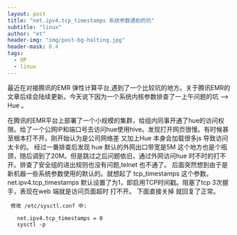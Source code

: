 ```yaml
---
layout: post
title: "net.ipv4.tcp_timestamps 系统参数遇到的坑"
subtitle: "linux"
author: "et"
header-img: "img/post-bg-halting.jpg"
header-mask: 0.4
tags:
  - OP
  - linux
---
```



   最近在对接腾讯的EMR 弹性计算平台,遇到了一个比较坑的地方。关于腾讯EMR的文章后续会陆续更新。今天说下因为一个系统内核参数排查了一上午问题的坑   --> Hue 。

   在腾讯的EMR平台上部署了一个小规模的集群，给组内同事开通了hue的访问权限。给了一个公网IP和端口号去访问hue使用hive。发现打开网页很慢。有时候甚至根本打不开。刚开始认为是公司网络差 又加上Hue 本身会加载很多js 导致访问太卡的。 经过一番排查后发现 hue 默认的外网出口带宽是5M 这个地方也是个瓶颈，随后调到了20M。但是跳过之后问题依旧，通过外网访问hue 时不时的打不开。排查了安全组的进出规则也没有问题,telnet 也不通了。 后面突然想到由于是新机器一些系统参数使用的默认的。就想起了 tcp_timestamps 这个参数。net.ipv4.tcp_timestamps 默认设置了为1，即启用TCP时间戳。阻塞了tcp 3次握手，表现在web 端就是访问页面超时 打不开。 下面直接关掉 就回复了正常。

     修改 /etc/sysctl.conf 中:

       net.ipv4.tcp_timestamps = 0
       sysctl -p


